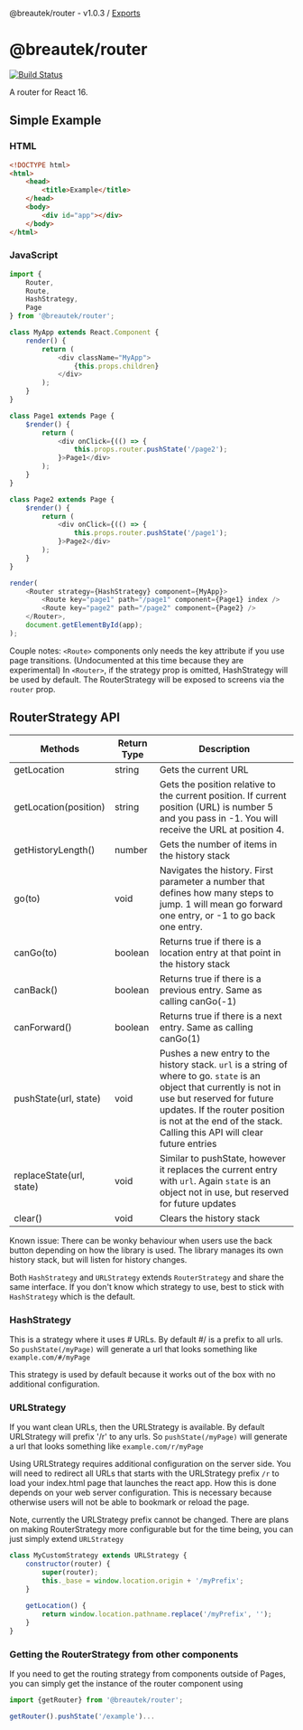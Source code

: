 @breautek/router - v1.0.3 / [Exports](modules.md)

# @breautek/router

[![Build Status](https://travis-ci.org/breautek/storm.svg?branch=master)](https://travis-ci.org/breautek/storm)

A router for React 16.

## Simple Example

### HTML
```html
<!DOCTYPE html>
<html>
    <head>
        <title>Example</title>
    </head>
    <body>
        <div id="app"></div>
    </body>
</html>
```

### JavaScript

```javascript
import {
    Router, 
    Route,
    HashStrategy,
    Page
} from '@breautek/router';

class MyApp extends React.Component {
    render() {
        return (
            <div className="MyApp">
                {this.props.children}
            </div>
        );
    }
}

class Page1 extends Page {
    $render() {
        return (
            <div onClick={(() => {
                this.props.router.pushState('/page2');
            }>Page1</div>
        );	
    }
}

class Page2 extends Page {
    $render() {
        return (
            <div onClick={(() => {
                this.props.router.pushState('/page1');
            }>Page2</div>
        );	
    }
}

render(
    <Router strategy={HashStrategy} component={MyApp}>
        <Route key="page1" path="/page1" component={Page1} index />
        <Route key="page2" path="/page2" component={Page2} />
    </Router>,
    document.getElementById(app);
);
```

Couple notes:
`<Route>` components only needs the key attribute if you use page transitions. (Undocumented at this time because they are experimental)
In `<Router>`, if the strategy prop is omitted, HashStrategy will be used by default.
The RouterStrategy will be exposed to screens via the `router` prop.

## RouterStrategy API
| Methods                            | Return Type 	| Description
| ---------------------------------- | ---------------- | ----------------------------- |
| getLocation 			     | string 		| Gets the current URL 		|
| getLocation(position) 	 | string 		| Gets the position relative to the current position. If current position (URL) is number 5 and you pass in -1. You will receive the URL at position 4. 		|
| getHistoryLength()		     | number 		| Gets the number of items in the history stack
| go(to) 			     | void 		| Navigates the history. First parameter a number that defines how many steps to jump. 1 will mean go forward one entry, or -1 to go back one entry.
| canGo(to) 			     | boolean 		| Returns true if there is a location entry at that point in the history stack
| canBack() 			     | boolean 		| Returns true if there is a previous entry. Same as calling canGo(-1)
| canForward() 			     | boolean 		| Returns true if there is a next entry. Same as calling canGo(1)
| pushState(url, state) 	     | void 		| Pushes a new entry to the history stack. `url` is a string of where to go. `state` is an object that currently is not in use but reserved for future updates. If the router position is not at the end of the stack. Calling this API will clear future entries
| replaceState(url, state)	     | void 		| Similar to pushState, however it replaces the current entry with `url`. Again `state` is an object not in use, but reserved for future updates
| clear() 			     | void 		| Clears the history stack

Known issue: There can be wonky behaviour when users use the back button depending on how the library is used. The library manages its own history stack, but will listen for history changes.

Both `HashStrategy` and `URLStrategy` extends `RouterStrategy` and share the same interface. If you don't know which strategy to use, best to stick with `HashStrategy` which is the default.

### HashStrategy

This is a strategy where it uses # URLs. By default #/ is a prefix to all urls. So `pushState(/myPage)` will generate a url that looks something like `example.com/#/myPage`

This strategy is used by default because it works out of the box with no additional configuration.

### URLStrategy

If you want clean URLs, then the URLStrategy is available. By default URLStrategy will prefix '/r' to any urls. So `pushState(/myPage)` will generate a url that looks something like `example.com/r/myPage`

Using URLStrategy requires additional configuration on the server side. You will need to redirect all URLs that starts with the URLStrategy prefix `/r` to load your index.html page that launches the react app. How this is done depends on your web server configuration. This is necessary because otherwise users will not be able to bookmark or reload the page.

Note, currently the URLStrategy prefix cannot be changed. There are plans on making RouterStrategy more configurable but for  the time being, you can just simply extend `URLStrategy`

```Javascript
class MyCustomStrategy extends URLStrategy {
    constructor(router) {
        super(router);
        this._base = window.location.origin + '/myPrefix';
    }
    
    getLocation() {
        return window.location.pathname.replace('/myPrefix', '');
    }
}
```

### Getting the RouterStrategy from other components
If you need to get the routing strategy from components outside of Pages, you can simply get the instance of the router component using

```javascript
import {getRouter} from '@breautek/router';

getRouter().pushState('/example')...
```
